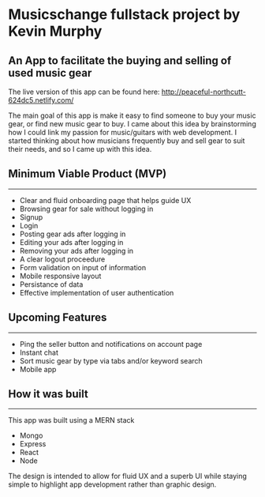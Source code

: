 # Musicschange fullstack project by Kevin Murphy

## An App to facilitate the buying and selling of used music gear

The live version of this app can be found here: http://peaceful-northcutt-624dc5.netlify.com/

The main goal of this app is make it easy to find someone to buy your music gear, or find new music gear to buy.
I came about this idea by brainstorming how I could link my passion for music/guitars with web development.
I started thinking about how musicians frequently buy and sell gear to suit their needs, and so I came up with this idea.

## Minimum Viable Product (MVP)
---
* Clear and fluid onboarding page that helps guide UX
* Browsing gear for sale without logging in
* Signup
* Login
* Posting gear ads after logging in
* Editing your ads after logging in
* Removing your ads after logging in
* A clear logout proceedure
* Form validation on input of information
* Mobile responsive layout
* Persistance of data
* Effective implementation of user authentication

## Upcoming Features
---
* Ping the seller button and notifications on account page
* Instant chat
* Sort music gear by type via tabs and/or keyword search
* Mobile app

## How it was built
---
This app was built using a MERN stack
* Mongo
* Express
* React
* Node

The design is intended to allow for fluid UX and a superb UI while staying simple to highlight app development rather than graphic design.